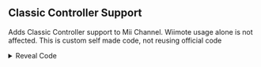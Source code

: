 ## Classic Controller Support

Adds Classic Controller support to Mii Channel. Wiimote usage alone is not affected. This is custom self made code, not reusing official code

<details>
<summary>Reveal Code</summary>

```powerpc
041E19BC 60000000
041E14C0 48000010
041E1508 48000030
041E18E0 48000030
C21E2A04 00000013
3D80803C A18C9302
A0E30000 718B0010
41820008 60E70800
718B0040 41820008
60E70400 718B0600
41820008 60E70010
718B3000 41820008
60E71000 718B0800
41820008 60E78000
718B008C 41820008
60E70200 718B0020
41820008 60E70100
718B0001 41820008
60E70008 718B4000
41820008 60E70004
718B0002 41820008
60E70001 718B8000
41820008 60E70002
60000000 00000000
C21E19C0 0000001C
4800001D 3C4CCCCD
BCB020C5 BFA66666
BF8CCCCD 00000000
00000000 7D6802A6
C07E0070 C08B0000
39800002 895EFFFC
2C0A0000 40820014
898B0010 2C0C0000
40810008 398CFFFF
998B0010 2C0C0001
40820004 2C0A0000
40820020 2C0C0000
41820020 895E005F
2C0A0008 4082000C
C00B0014 C04B0014
D05E0020 D01E0024
C01E0020 C03E0024
C05E006C EC420132
C0AB0008 C0CB000C
EC00102A C08B0004
EC630132 EC21182A
FC003040 41800014
FCC03050 FC003040
41810008 D01E0020
FC012840 41800014
FCA02850 FC012840
41810008 D03E0024
60000000 00000000
C21E1A50 00000004
9BFEFFFC 899E005F
2C0C0008 40820008
3BE00002 9BFE005E
60000000 00000000
C21E1554 00000008
8983005F 2C0C0008
4082002C 8983FFFC
2C0C0000 40820020
4800000D 3F800000
BE800000 7D8802A6
C06C0000 D0610008
C04C0004 D041000C
60000000 00000000
```
</details>
